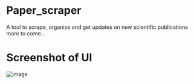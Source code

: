 # Paper_scraper
A tool to scrape, organize and get updates on new scientific publications
more to come...
# Screenshot of UI
![image](https://github.com/daggermaster3000/Paper_scraper/assets/82659911/f8b1e9a5-2b16-45ca-ba5e-7df6a0bf26a9)

